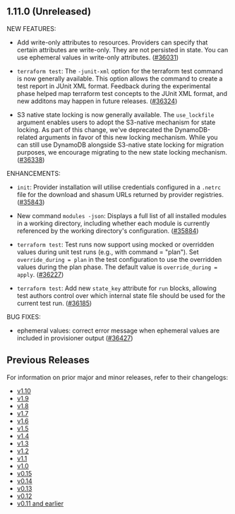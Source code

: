 ## 1.11.0 (Unreleased)


NEW FEATURES:

* Add write-only attributes to resources. Providers can specify that certain attributes are write-only. They are not persisted in state. You can use ephemeral values in write-only attributes. ([#36031](https://github.com/hashicorp/terraform/issues/36031))

* `terraform test`: The `-junit-xml` option for the terraform test command is now generally available. This option allows the command to create a test report in JUnit XML format. Feedback during the experimental phase helped map terraform test concepts to the JUnit XML format, and new additons may happen in future releases. ([#36324](https://github.com/hashicorp/terraform/issues/36324))

* S3 native state locking is now generally available. The `use_lockfile` argument enables users to adopt the S3-native mechanism for state locking. As part of this change, we've deprecated the DynamoDB-related arguments in favor of this new locking mechanism. While you can still use DynamoDB alongside S3-native state locking for migration purposes, we encourage migrating to the new state locking mechanism. ([#36338](https://github.com/hashicorp/terraform/issues/36338))


ENHANCEMENTS:

* `init`: Provider installation will utilise credentials configured in a `.netrc` file for the download and shasum URLs returned by provider registries. ([#35843](https://github.com/hashicorp/terraform/issues/35843))

* New command `modules -json`: Displays a full list of all installed modules in a working directory, including whether each module is currently referenced by the working directory's configuration. ([#35884](https://github.com/hashicorp/terraform/issues/35884))

* `terraform test`: Test runs now support using mocked or overridden values during unit test runs (e.g., with command = "plan"). Set `override_during = plan` in the test configuration to use the overridden values during the plan phase. The default value is `override_during = apply`. ([#36227](https://github.com/hashicorp/terraform/issues/36227))

* `terraform test`: Add new `state_key` attribute for `run` blocks, allowing test authors control over which internal state file should be used for the current test run. ([#36185](https://github.com/hashicorp/terraform/issues/36185))


BUG FIXES:

* ephemeral values: correct error message when ephemeral values are included in provisioner output ([#36427](https://github.com/hashicorp/terraform/issues/36427))


## Previous Releases

For information on prior major and minor releases, refer to their changelogs:

- [v1.10](https://github.com/hashicorp/terraform/blob/v1.10/CHANGELOG.md)
- [v1.9](https://github.com/hashicorp/terraform/blob/v1.9/CHANGELOG.md)
- [v1.8](https://github.com/hashicorp/terraform/blob/v1.8/CHANGELOG.md)
- [v1.7](https://github.com/hashicorp/terraform/blob/v1.7/CHANGELOG.md)
- [v1.6](https://github.com/hashicorp/terraform/blob/v1.6/CHANGELOG.md)
- [v1.5](https://github.com/hashicorp/terraform/blob/v1.5/CHANGELOG.md)
- [v1.4](https://github.com/hashicorp/terraform/blob/v1.4/CHANGELOG.md)
- [v1.3](https://github.com/hashicorp/terraform/blob/v1.3/CHANGELOG.md)
- [v1.2](https://github.com/hashicorp/terraform/blob/v1.2/CHANGELOG.md)
- [v1.1](https://github.com/hashicorp/terraform/blob/v1.1/CHANGELOG.md)
- [v1.0](https://github.com/hashicorp/terraform/blob/v1.0/CHANGELOG.md)
- [v0.15](https://github.com/hashicorp/terraform/blob/v0.15/CHANGELOG.md)
- [v0.14](https://github.com/hashicorp/terraform/blob/v0.14/CHANGELOG.md)
- [v0.13](https://github.com/hashicorp/terraform/blob/v0.13/CHANGELOG.md)
- [v0.12](https://github.com/hashicorp/terraform/blob/v0.12/CHANGELOG.md)
- [v0.11 and earlier](https://github.com/hashicorp/terraform/blob/v0.11/CHANGELOG.md)
